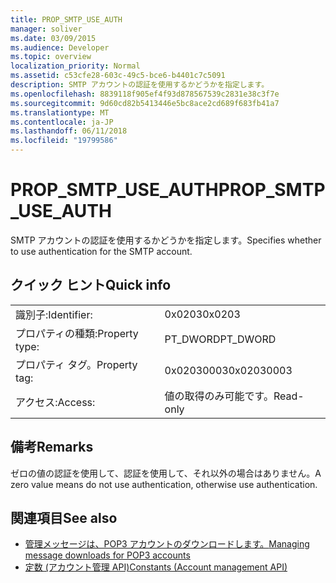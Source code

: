 ```yaml
---
title: PROP_SMTP_USE_AUTH
manager: soliver
ms.date: 03/09/2015
ms.audience: Developer
ms.topic: overview
localization_priority: Normal
ms.assetid: c53cfe28-603c-49c5-bce6-b4401c7c5091
description: SMTP アカウントの認証を使用するかどうかを指定します。
ms.openlocfilehash: 8839118f905ef4f93d878567539c2831e38c3f7e
ms.sourcegitcommit: 9d60cd82b5413446e5bc8ace2cd689f683fb41a7
ms.translationtype: MT
ms.contentlocale: ja-JP
ms.lasthandoff: 06/11/2018
ms.locfileid: "19799586"
---
```

# <a name="propsmtpuseauth"></a><span data-ttu-id="a2ddc-103">PROP_SMTP_USE_AUTH</span><span class="sxs-lookup"><span data-stu-id="a2ddc-103">PROP_SMTP_USE_AUTH</span></span>

<span data-ttu-id="a2ddc-104">SMTP アカウントの認証を使用するかどうかを指定します。</span><span class="sxs-lookup"><span data-stu-id="a2ddc-104">Specifies whether to use authentication for the SMTP account.</span></span>
  
## <a name="quick-info"></a><span data-ttu-id="a2ddc-105">クイック ヒント</span><span class="sxs-lookup"><span data-stu-id="a2ddc-105">Quick info</span></span>

|||
|:-----|:-----|
|<span data-ttu-id="a2ddc-106">識別子:</span><span class="sxs-lookup"><span data-stu-id="a2ddc-106">Identifier:</span></span>  <br/> |<span data-ttu-id="a2ddc-107">0x0203</span><span class="sxs-lookup"><span data-stu-id="a2ddc-107">0x0203</span></span>  <br/> |
|<span data-ttu-id="a2ddc-108">プロパティの種類:</span><span class="sxs-lookup"><span data-stu-id="a2ddc-108">Property type:</span></span>  <br/> |<span data-ttu-id="a2ddc-109">PT_DWORD</span><span class="sxs-lookup"><span data-stu-id="a2ddc-109">PT_DWORD</span></span>  <br/> |
|<span data-ttu-id="a2ddc-110">プロパティ タグ。</span><span class="sxs-lookup"><span data-stu-id="a2ddc-110">Property tag:</span></span>  <br/> |<span data-ttu-id="a2ddc-111">0x02030003</span><span class="sxs-lookup"><span data-stu-id="a2ddc-111">0x02030003</span></span>  <br/> |
|<span data-ttu-id="a2ddc-112">アクセス:</span><span class="sxs-lookup"><span data-stu-id="a2ddc-112">Access:</span></span>  <br/> |<span data-ttu-id="a2ddc-113">値の取得のみ可能です。</span><span class="sxs-lookup"><span data-stu-id="a2ddc-113">Read-only</span></span>  <br/> |
   
## <a name="remarks"></a><span data-ttu-id="a2ddc-114">備考</span><span class="sxs-lookup"><span data-stu-id="a2ddc-114">Remarks</span></span>

<span data-ttu-id="a2ddc-115">ゼロの値の認証を使用して、認証を使用して、それ以外の場合はありません。</span><span class="sxs-lookup"><span data-stu-id="a2ddc-115">A zero value means do not use authentication, otherwise use authentication.</span></span>
  
## <a name="see-also"></a><span data-ttu-id="a2ddc-116">関連項目</span><span class="sxs-lookup"><span data-stu-id="a2ddc-116">See also</span></span>

- [<span data-ttu-id="a2ddc-117">管理メッセージは、POP3 アカウントのダウンロードします。</span><span class="sxs-lookup"><span data-stu-id="a2ddc-117">Managing message downloads for POP3 accounts</span></span>](managing-message-downloads-for-pop3-accounts.md) 
- [<span data-ttu-id="a2ddc-118">定数 (アカウント管理 API)</span><span class="sxs-lookup"><span data-stu-id="a2ddc-118">Constants (Account management API)</span></span>](constants-account-management-api.md)


